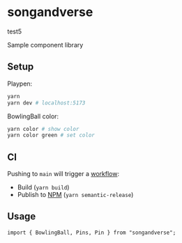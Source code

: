 # songandverse

test5

Sample component library

## Setup

Playpen:

```sh
yarn
yarn dev # localhost:5173
```

BowlingBall color:

```sh
yarn color # show color
yarn color green # set color
```

## CI

Pushing to `main` will trigger a [workflow](https://github.com/jonbri/songandverse/tree/main/.github/workflows):

- Build (`yarn build`)
- Publish to [NPM](https://www.npmjs.com/package/songandverse) (`yarn semantic-release`)

## Usage

```tsx
import { BowlingBall, Pins, Pin } from "songandverse";
```
